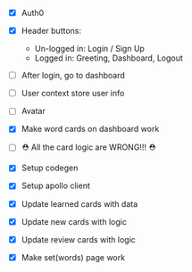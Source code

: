 - [x] Auth0
- [x] Header buttons:
  - Un-logged in: Login / Sign Up
  - Logged in: Greeting, Dashboard, Logout
- [ ] After login, go to dashboard
- [ ] User context store user info
- [ ] Avatar
- [x] Make word cards on dashboard work

- [ ] ⛑️ All the card logic are WRONG!!! ⛑️
- [x] Setup codegen
- [x] Setup apollo client
- [x] Update learned cards with data
- [x] Update new cards with logic
- [x] Update review cards with logic
- [x] Make set(words) page work
